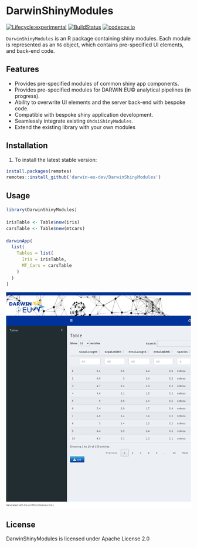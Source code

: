 # DarwinShinyModules

[![Lifecycle:experimental](https://img.shields.io/badge/lifecycle-experimental-orange.svg)](https://lifecycle.r-lib.org/articles/stages.html#experimental)
[![BuildStatus](https://github.com/darwin-eu-dev/DarwinShinyModules/workflows/R-CMD-check/badge.svg)](https://github.com/darwin-eu-dev/DarwinShinyModules/actions?query=workflow%3AR-CMD-check)
[![codecov.io](https://codecov.io/github/darwin-eu-dev/DarwinShinyModules/coverage.svg?branch=main)](https://codecov.io/github/darwin-eu-dev/DarwinShinyModules?branch=main)

`DarwinShinyModules` is an R package containing shiny modules. Each
module is represented as an `R6` object, which contains pre-specified UI
elements, and back-end code.

## Features

- Provides pre-specified modules of common shiny app components.
- Provides pre-specified modules for DARWIN EU© analytical pipelines (in
  progress).
- Ability to overwrite UI elements and the server back-end with bespoke
  code.
- Compatible with bespoke shiny application development.
- Seamlessly integrate existing `OhdsiShinyModules`.
- Extend the existing library with your own modules

## Installation

1.  To install the latest stable version:

``` r
install.packages(remotes)
remotes::install_github('darwin-eu-dev/DarwinShinyModules')
```

## Usage

``` r
library(DarwinShinyModules)

irisTable <- Table$new(iris)
carsTable <- Table$new(mtcars)

darwinApp(
  list(
    Tables = list(
      Iris = irisTable,
      MT_Cars = carsTable
    )
  )
)
```

![](README_files/figure-gfm/app-1.png)<!-- -->

## License

DarwinShinyModules is licensed under Apache License 2.0

